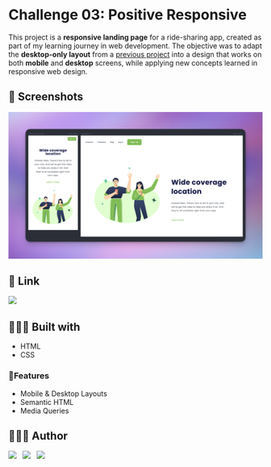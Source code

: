 # Challenge 03: Positive Responsive

This project is a **responsive landing page** for a ride-sharing app, created as part of my learning journey in web
development. The objective was to adapt the **desktop-only layout** from a [previous project](https:://github.com/ipaulaa/positive)
into a design that works on both **mobile** and **desktop** screens, while applying new concepts learned in
responsive web design.

## 📸 Screenshots

![positive-responsive](assets/readme/positive-responsive.png)

## 🔗 Link

[![](https://img.shields.io/badge/Vercel-000000.svg?style=for-the-badge&logo=Vercel&logoColor=white)](https://positive-responsive.ipaulaa.dev)

## 👷🏻‍♀️ Built with

- HTML
- CSS

### 🚀Features

- Mobile & Desktop Layouts
- Semantic HTML
- Media Queries

## 👩🏻‍💻 Author

[![](https://img.shields.io/badge/GitHub-181717.svg?style=for-the-badge&logo=GitHub&logoColor=white)](https://wwww.github.com/ipaulaa)&nbsp;&nbsp;
[![](https://img.shields.io/badge/LinkedIn-0A66C2.svg?style=for-the-badge&logo=LinkedIn&logoColor=white)](https://wwww.linkedin.com/in/ipaulaa)&nbsp;&nbsp;
[![](https://img.shields.io/badge/Frontend%20Mentor-3F54A3.svg?style=for-the-badge&logo=Frontend-Mentor&logoColor=white)](https://www.frontendmentor.io/profile/ipaulaa)
